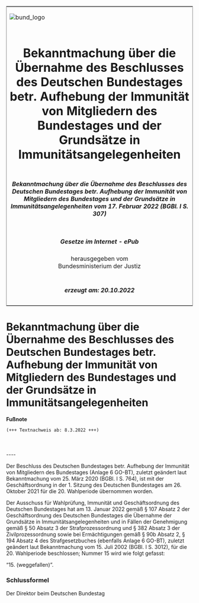 <span id="DECKBLATT.html"></span>

<table border="0" frame="border" width="100%">

<tr valign="top">

<td align="left">

![bund\_logo](BfJ_2021_Web_de_de.gif)

</td>

<td align="right">

 

</td>

</tr>

<tr align="center" valign="middle">

<td colspan="2">

# Bekanntmachung über die Übernahme des Beschlusses des Deutschen Bundestages betr. Aufhebung der Immunität von Mitgliedern des Bundestages und der Grundsätze in Immunitätsangelegenheiten

</td>

</tr>

<tr align="center" valign="middle">

<td colspan="2">

##### Bekanntmachung über die Übernahme des Beschlusses des Deutschen Bundestages betr. Aufhebung der Immunität von Mitgliedern des Bundestages und der Grundsätze in Immunitätsangelegenheiten vom 17. Februar 2022 (BGBl. I S. 307)

</td>

</tr>

<tr align="center" valign="middle">

<td colspan="2">

  
  

##### Gesetze im Internet - ePub  
  
herausgegeben vom  
Bundesministerium der Justiz

</td>

</tr>

<tr align="center" valign="bottom">

<td colspan="2">

  
  

##### erzeugt am: 20.10.2022

</td>

</tr>

</table>

<span id="BJNR030700022.html"></span>

# Bekanntmachung über die Übernahme des Beschlusses des Deutschen Bundestages betr. Aufhebung der Immunität von Mitgliedern des Bundestages und der Grundsätze in Immunitätsangelegenheiten

<div>

  
**Fußnote**

<div class="jnhtml">

<div>

<div class="jurAbsatz">

  

``` 
(+++ Textnachweis ab: 8.3.2022 +++)

 
```

</div>

</div>

</div>

</div>

<span id="BJNR030700022BJNE000100000.html"></span>

###   
\----

<div>

<div class="jnhtml">

<div>

<div class="jurAbsatz">

Der Beschluss des Deutschen Bundestages betr. Aufhebung der Immunität
von Mitgliedern des Bundestages (Anlage 6 GO-BT), zuletzt geändert laut
Bekanntmachung vom 25. März 2020 (BGBl. I S. 764), ist mit der
Geschäftsordnung in der 1. Sitzung des Deutschen Bundestages am 26.
Oktober 2021 für die 20. Wahlperiode übernommen worden.

</div>

<div class="jurAbsatz">

Der Ausschuss für Wahlprüfung, Immunität und Geschäftsordnung des
Deutschen Bundestages hat am 13. Januar 2022 gemäß § 107 Absatz 2 der
Geschäftsordnung des Deutschen Bundestages die Übernahme der Grundsätze
in Immunitätsangelegenheiten und in Fällen der Genehmigung gemäß § 50
Absatz 3 der Strafprozessordnung und § 382 Absatz 3 der
Zivilprozessordnung sowie bei Ermächtigungen gemäß § 90b Absatz 2, § 194
Absatz 4 des Strafgesetzbuches (ebenfalls Anlage 6 GO-BT), zuletzt
geändert laut Bekanntmachung vom 15. Juli 2002 (BGBl. I S. 3012), für
die 20. Wahlperiode beschlossen; Nummer 15 wird wie folgt gefasst:

</div>

<div class="jurAbsatz">

“15. (weggefallen)”.

</div>

</div>

</div>

</div>

<span id="BJNR030700022BJNE000200000.html"></span>

### Schlussformel  

<div>

<div class="jnhtml">

<div>

<div class="jurAbsatz">

<span class="SP">Der Direktor beim Deutschen Bundestag</span>

</div>

</div>

</div>

</div>
